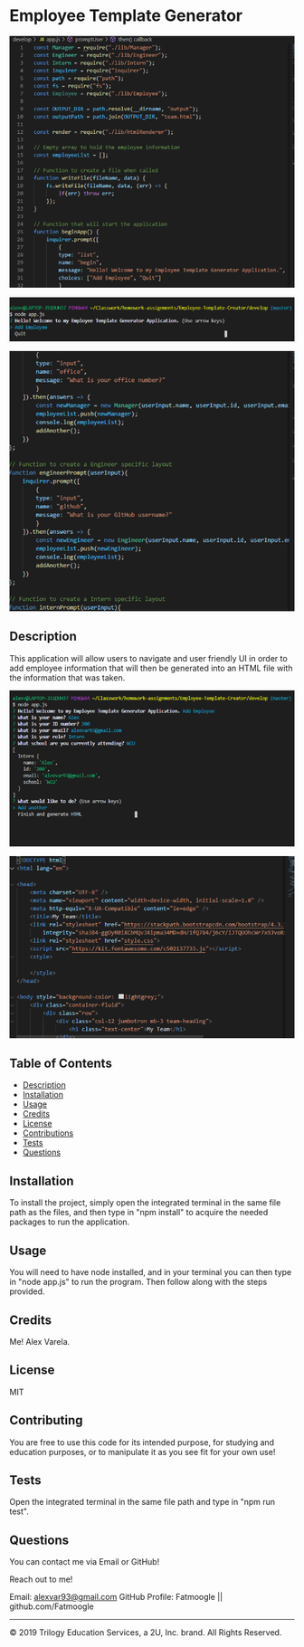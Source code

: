 # Employee Template Generator

![](Assets/Images/intro.PNG)

![](Assets/Images/welcome.PNG)

![](Assets/Images/functions.PNG)


## Description 

This application will allow users to navigate and user friendly UI in order to add employee information that will then be generated into an HTML file with the information that was taken.

![](Assets/Images/node.PNG)

![](Assets/Images/htmlFile.PNG)




## Table of Contents 


* [Description](#Description)
* [Installation](#Installation)
* [Usage](#Usage)
* [Credits](#Credits)
* [License](#License)
* [Contributions](#Contributions)
* [Tests](#Tests)
* [Questions](*Questions)


## Installation

To install the project, simply open the integrated terminal in the same file path as the files, and then type in "npm install" to acquire the needed packages to run the application.


## Usage

You will need to have node installed, and in your terminal you can then type in "node app.js" to run the program. Then follow along with the steps provided.


## Credits

Me! Alex Varela.


## License

MIT


## Contributing

You are free to use this code for its intended purpose, for studying and education purposes, or to manipulate it as you see fit for your own use!


## Tests

Open the integrated terminal in the same file path and type in "npm run test".


## Questions

You can contact me via Email or GitHub!

Reach out to me!

Email: alexvar93@gmail.com
GitHub Profile: Fatmoogle || github.com/Fatmoogle 



---
© 2019 Trilogy Education Services, a 2U, Inc. brand. All Rights Reserved.

